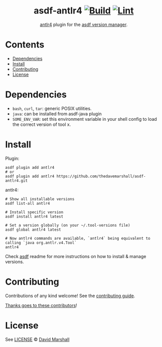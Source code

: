 <div align="center">

# asdf-antlr4 [![Build](https://github.com/thedavemarshall/asdf-antlr4/actions/workflows/build.yml/badge.svg)](https://github.com/thedavemarshall/asdf-antlr4/actions/workflows/build.yml) [![Lint](https://github.com/thedavemarshall/asdf-antlr4/actions/workflows/lint.yml/badge.svg)](https://github.com/thedavemarshall/asdf-antlr4/actions/workflows/lint.yml)

[antlr4](https://www.antlr.org/) plugin for the [asdf version manager](https://asdf-vm.com).

</div>

# Contents

- [Dependencies](#dependencies)
- [Install](#install)
- [Contributing](#contributing)
- [License](#license)

# Dependencies

- `bash`, `curl`, `tar`: generic POSIX utilities.
- `java`: can be installed from asdf-java plugin
- `SOME_ENV_VAR`: set this environment variable in your shell config to load the correct version of tool x.

# Install

Plugin:

```shell
asdf plugin add antlr4
# or
asdf plugin add antlr4 https://github.com/thedavemarshall/asdf-antlr4.git
```

antlr4:

```shell
# Show all installable versions
asdf list-all antlr4

# Install specific version
asdf install antlr4 latest

# Set a version globally (on your ~/.tool-versions file)
asdf global antlr4 latest

# Now antlr4 commands are available, `antlr4` being equivalent to calling `java org.antlr.v4.Tool`
antlr4 
```

Check [asdf](https://github.com/asdf-vm/asdf) readme for more instructions on how to
install & manage versions.

# Contributing

Contributions of any kind welcome! See the [contributing guide](contributing.md).

[Thanks goes to these contributors](https://github.com/thedavemarshall/asdf-antlr4/graphs/contributors)!

# License

See [LICENSE](LICENSE) © [David Marshall](https://github.com/thedavemarshall/)
